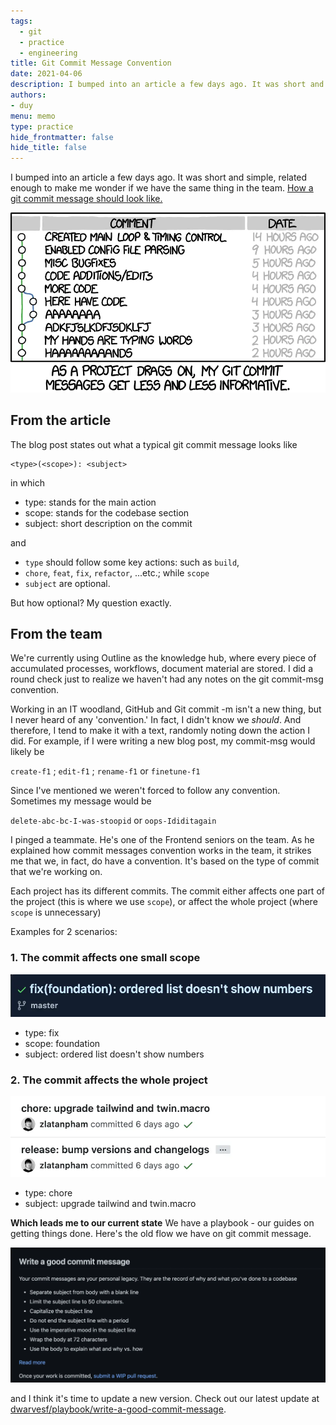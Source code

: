 ```yaml
---
tags: 
  - git
  - practice
  - engineering
title: Git Commit Message Convention
date: 2021-04-06
description: I bumped into an article a few days ago. It was short and simple, related enough to make me wonder if we have the same thing in the team. 
authors: 
- duy
menu: memo
type: practice
hide_frontmatter: false
hide_title: false
---
```


I bumped into an article a few days ago. It was short and simple, related enough to make me wonder if we have the same thing in the team. [How a git commit message should look like.](https://dev.to/i5han3/git-commit-message-convention-that-you-can-follow-1709)

![](assets/git-commit-message-convention_3e7f02ebed61d22e2cade0e4c3c9ed61_md5.webp)

## From the article
The blog post states out what a typical git commit message looks like

```plain_text
<type>(<scope>): <subject>
```

in which
* type: stands for the main action
* scope: stands for the codebase section
* subject: short description on the commit

and
* `type` should follow some key actions: such as `build`,
* `chore`, `feat`, `fix`, `refactor`, ...etc.; while `scope`
* `subject` are optional.

But how optional? My question exactly.

## From the team
We're currently using Outline as the knowledge hub, where every piece of accumulated processes, workflows, document material are stored. I did a round check just to realize we haven't had any notes on the git commit-msg convention.

Working in an IT woodland, GitHub and Git commit -m isn't a new thing, but I never heard of any 'convention.' In fact, I didn't know we *should*. And therefore, I tend to make it with a text, randomly noting down the action I did. For example, if I were writing a new blog post, my commit-msg would likely be

`create-f1` ; `edit-f1` ; `rename-f1` or `finetune-f1`

Since I've mentioned we weren't forced to follow any convention. Sometimes my message would be

`delete-abc-bc-I-was-stoopid` or `oops-Ididitagain`

I pinged a teammate. He's one of the Frontend seniors on the team. As he explained how commit messages convention works in the team, it strikes me that we, in fact, do have a convention. It's based on the type of commit that we're working on.

Each project has its different commits. The commit either affects one part of the project (this is where we use `scope`), or affect the whole project (where `scope` is unnecessary)

Examples for 2 scenarios:

### 1. The commit affects one small scope
![](assets/git-commit-message-convention_c3a26eeaa2a55880f60f0219fd54ecbe_md5.webp)

* type: fix
* scope: foundation
* subject: ordered list doesn't show numbers

### 2. The commit affects the whole project
![](assets/git-commit-message-convention_a0d2b484d0d87baddace0446623c0af0_md5.webp)

* type: chore
* subject: upgrade tailwind and twin.macro

**Which leads me to our current state**
We have a playbook - our guides on getting things done. Here's the old flow we have on git commit message.

![](assets/git-commit-message-convention_822a84298b02559d0d1224f7aa82e039_md5.webp)

and I think it's time to update a new version. Check out our latest update at [dwarvesf/playbook/write-a-good-commit-message](https://github.com/dwarvesf/playbook/blob/master/engineering/git.md#write-a-good-commit-message).

